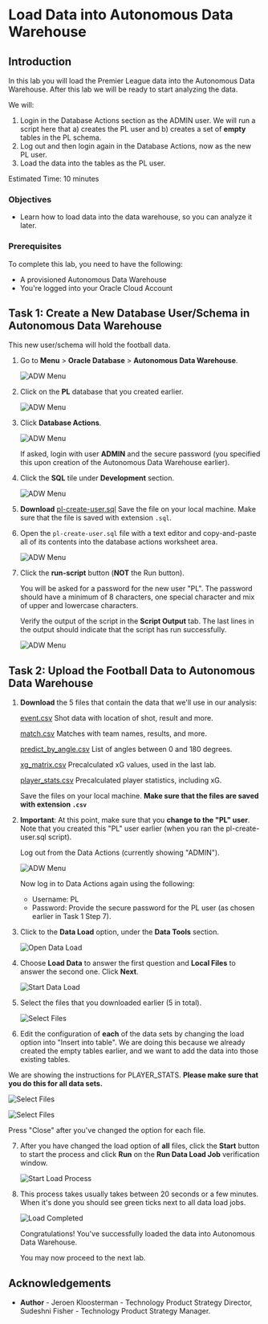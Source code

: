 # Load Data into Autonomous Data Warehouse

<!--![Banner](images/banner.png)-->

## Introduction
In this lab you will load the Premier League data into the Autonomous Data Warehouse. After this lab we will be ready to start analyzing the data.

We will:
1. Login in the Database Actions section as the ADMIN user. We will run a script here that a) creates the PL user and b) creates a set of **empty** tables in the PL schema.
2. Log out and then login again in the Database Actions, now as the new PL user.
3. Load the data into the tables as the PL user.

Estimated Time: 10 minutes

### Objectives
- Learn how to load data into the data warehouse, so you can analyze it later.

### Prerequisites
To complete this lab, you need to have the following:
- A provisioned Autonomous Data Warehouse
- You're logged into your Oracle Cloud Account

## Task 1: Create a New Database User/Schema in Autonomous Data Warehouse

This new user/schema will hold the football data.

1. Go to **Menu** > **Oracle Database** > **Autonomous Data Warehouse**.

   ![ADW Menu](images/adw-menu.png)

2. Click on the **PL** database that you created earlier.

   ![ADW Menu](images/open-db.png)

3. Click **Database Actions**.

   ![ADW Menu](images/open-database-actions.png)

   If asked, login with user **ADMIN** and the secure password (you specified this upon creation of the Autonomous Data Warehouse earlier).

4. Click the **SQL** tile under **Development** section.

    ![ADW Menu](images/open-sql.png)

5. **Download** [pl-create-user.sql](./files/pl-create-user.sql) Save the file on your local machine. Make sure that the file is saved with extension `.sql`.

6. Open the `pl-create-user.sql` file with a text editor and copy-and-paste all of its contents into the database actions worksheet area. 

    ![ADW Menu](images/copy-paste.png)

7. Click the **run-script** button (**NOT** the Run button). 

   You will be asked for a password for the new user "PL". The password should have a minimum of 8 characters, one special character and mix of upper and lowercase characters.

   Verify the output of the script in the **Script Output** tab. The last lines in the output should indicate that the script has run successfully.

    ![ADW Menu](images/run-script.png)

## Task 2: Upload the Football Data to Autonomous Data Warehouse

1. **Download** the 5 files that contain the data that we'll use in our analysis:

   [event.csv](https://objectstorage.eu-frankfurt-1.oraclecloud.com/p/oxJctcE-MEIjVVhjUZMhns-b5ovTAiCIEgJJG2-VxbLCQQjb34JrEiPKYV3XNiYd/n/fruktknlrefu/b/workshop-premier-league/o/event.csv) Shot data with location of shot, result and more.

   [match.csv](https://objectstorage.eu-frankfurt-1.oraclecloud.com/p/RYVwaLLuK6toAlh0hVap5V6H9XGPzShRycciiWEVwFqPG9EwdkjktbFSKf_nnpkY/n/fruktknlrefu/b/workshop-premier-league/o/match.csv) Matches with team names, results, and more.

   [predict\_by\_angle.csv](https://objectstorage.eu-frankfurt-1.oraclecloud.com/p/qjPrGmvSpo7WmTDwuafVn7mtbTCnb-8jvzQnLRaKeszyybC3hUSKPL-kfjkZwoit/n/fruktknlrefu/b/workshop-premier-league/o/predict_by_angle.csv) List of angles between 0 and 180 degrees.

   [xg\_matrix.csv](https://objectstorage.eu-frankfurt-1.oraclecloud.com/p/MducgpGpw2eshkApXwW9CGJfAcnprJd7MBQ1fIXHvFPDg_fc6YoFWk-t4wFqll-g/n/fruktknlrefu/b/workshop-premier-league/o/xg_matrix.csv) Precalculated xG values, used in the last lab.

   [player\_stats.csv](https://objectstorage.eu-frankfurt-1.oraclecloud.com/p/xlcockSigxId1FV7DLDV5vVNYl_L-RbYgJxj5NqXa_HaqqOHxZSUyEPjsk6gunf5/n/fruktknlrefu/b/workshop-premier-league/o/player_stats.csv) Precalculated player statistics, including xG.

   Save the files on your local machine. **Make sure that the files are saved with extension `.csv`**

2. **Important**: At this point, make sure that you **change to the "PL" user**. Note that you created this "PL" user earlier (when you ran the pl-create-user.sql script).

   Log out from the Data Actions (currently showing "ADMIN").

   ![ADW Menu](images/signoutadmin.png)

   Now log in to Data Actions again using the following:

   - Username: PL
   - Password: Provide the secure password for the PL user (as chosen earlier in Task 1 Step 7).

3. Click to the **Data Load** option, under the **Data Tools** section.

   ![Open Data Load](images/open-data-load.png)

4. Choose **Load Data** to answer the first question and **Local Files** to answer the second one. Click **Next**.

    ![Start Data Load](images/start-data-load.png)

5. Select the files that you downloaded earlier (5 in total).

    ![Select Files](images/select-files.png)

6. Edit the configuration of **each** of the data sets by changing the load option into "Insert into table". We are doing this because we already created the empty tables earlier, and we want to add the data into those existing tables.

  We are showing the instructions for PLAYER_STATS. **Please make sure that you do this for all data sets.**

   ![Select Files](images/edit-player-stats.png)

   ![Select Files](images/change-option1.png)

   Press "Close" after you've changed the option for each file.

7. After you have changed the load option of **all** files, click the **Start** button to start the process and click **Run** on the **Run Data Load Job** verification window.

    ![Start Load Process](images/load-data.png)

8. This process takes usually takes between 20 seconds or a few minutes. When it's done you should see green ticks next to all data load jobs.

   ![Load Completed](images/load-completed.png)

   Congratulations! You've successfully loaded the data into Autonomous Data Warehouse.

   You may now proceed to the next lab.

## **Acknowledgements**

- **Author** - Jeroen Kloosterman - Technology Product Strategy Director, Sudeshni Fisher - Technology Product Strategy Manager.
